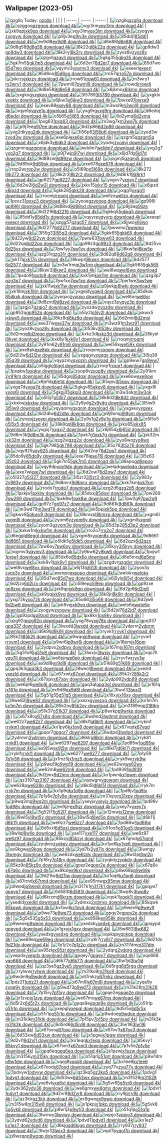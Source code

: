 ## Wallpaper (2023-05)
![qzgllq](https://w.wallhaven.cc/full/qz/wallhaven-qzgllq.png) Today: [qzgllq](https://th.wallhaven.cc/small/qz/qzgllq.jpg)
|      |      |      |
| :----: | :----: | :----: |
|![qzgllq](https://th.wallhaven.cc/small/qz/qzgllq.jpg)[qzgllq download 4k](https://wallhaven.cc/w/qzgllq)|![qzggoq](https://th.wallhaven.cc/small/qz/qzggoq.jpg)[qzggoq download 4k](https://wallhaven.cc/w/qzggoq)|![vqy3rm](https://th.wallhaven.cc/small/vq/vqy3rm.jpg)[vqy3rm download 4k](https://wallhaven.cc/w/vqy3rm)|
|![jxk9qp](https://th.wallhaven.cc/small/jx/jxk9qp.jpg)[jxk9qp download 4k](https://wallhaven.cc/w/jxk9qp)|![vqy3lm](https://th.wallhaven.cc/small/vq/vqy3lm.jpg)[vqy3lm download 4k](https://wallhaven.cc/w/vqy3lm)|![zyogyw](https://th.wallhaven.cc/small/zy/zyogyw.jpg)[zyogyw download 4k](https://wallhaven.cc/w/zyogyw)|
|![p9jv3e](https://th.wallhaven.cc/small/p9/p9jv3e.jpg)[p9jv3e download 4k](https://wallhaven.cc/w/p9jv3e)|![85ddj1](https://th.wallhaven.cc/small/85/85ddj1.jpg)[85ddj1 download 4k](https://wallhaven.cc/w/85ddj1)|![ex9dl8](https://th.wallhaven.cc/small/ex/ex9dl8.jpg)[ex9dl8 download 4k](https://wallhaven.cc/w/ex9dl8)|
|![d6e88l](https://th.wallhaven.cc/small/d6/d6e88l.jpg)[d6e88l download 4k](https://wallhaven.cc/w/d6e88l)|![9d8g58](https://th.wallhaven.cc/small/9d/9d8g58.jpg)[9d8g58 download 4k](https://wallhaven.cc/w/9d8g58)|![l8k22q](https://th.wallhaven.cc/small/l8/l8k22q.jpg)[l8k22q download 4k](https://wallhaven.cc/w/l8k22q)|
|![gp9dw3](https://th.wallhaven.cc/small/gp/gp9dw3.jpg)[gp9dw3 download 4k](https://wallhaven.cc/w/gp9dw3)|![l8k2ry](https://th.wallhaven.cc/small/l8/l8k2ry.jpg)[l8k2ry download 4k](https://wallhaven.cc/w/l8k2ry)|![zyoz8v](https://th.wallhaven.cc/small/zy/zyoz8v.jpg)[zyoz8v download 4k](https://wallhaven.cc/w/zyoz8v)|
|![qzgvll](https://th.wallhaven.cc/small/qz/qzgvll.jpg)[qzgvll download 4k](https://wallhaven.cc/w/qzgvll)|![5gkg35](https://th.wallhaven.cc/small/5g/5gkg35.jpg)[5gkg35 download 4k](https://wallhaven.cc/w/5gkg35)|![5gk7m5](https://th.wallhaven.cc/small/5g/5gk7m5.jpg)[5gk7m5 download 4k](https://wallhaven.cc/w/5gk7m5)|
|![6d2er7](https://th.wallhaven.cc/small/6d/6d2er7.jpg)[6d2er7 download 4k](https://wallhaven.cc/w/6d2er7)|![85d7wo](https://th.wallhaven.cc/small/85/85d7wo.jpg)[85d7wo download 4k](https://wallhaven.cc/w/85d7wo)|![vqymv3](https://th.wallhaven.cc/small/vq/vqymv3.jpg)[vqymv3 download 4k](https://wallhaven.cc/w/vqymv3)|
|![exeerl](https://th.wallhaven.cc/small/ex/exeerl.jpg)[exeerl download 4k](https://wallhaven.cc/w/exeerl)|![85d6oo](https://th.wallhaven.cc/small/85/85d6oo.jpg)[85d6oo download 4k](https://wallhaven.cc/w/85d6oo)|![rro57q](https://th.wallhaven.cc/small/rr/rro57q.jpg)[rro57q download 4k](https://wallhaven.cc/w/rro57q)|
|![jxkrzy](https://th.wallhaven.cc/small/jx/jxkrzy.jpg)[jxkrzy download 4k](https://wallhaven.cc/w/jxkrzy)|![rrow61](https://th.wallhaven.cc/small/rr/rrow61.jpg)[rrow61 download 4k](https://wallhaven.cc/w/rrow61)|![m3wry1](https://th.wallhaven.cc/small/m3/m3wry1.jpg)[m3wry1 download 4k](https://wallhaven.cc/w/m3wry1)|
|![7pwml9](https://th.wallhaven.cc/small/7p/7pwml9.jpg)[7pwml9 download 4k](https://wallhaven.cc/w/7pwml9)|![rrowdj](https://th.wallhaven.cc/small/rr/rrowdj.jpg)[rrowdj download 4k](https://wallhaven.cc/w/rrowdj)|![9d8e58](https://th.wallhaven.cc/small/9d/9d8e58.jpg)[9d8e58 download 4k](https://wallhaven.cc/w/9d8e58)|
|![x6jkmo](https://th.wallhaven.cc/small/x6/x6jkmo.jpg)[x6jkmo download 4k](https://wallhaven.cc/w/x6jkmo)|![yxgkog](https://th.wallhaven.cc/small/yx/yxgkog.jpg)[yxgkog download 4k](https://wallhaven.cc/w/yxgkog)|![3l5789](https://th.wallhaven.cc/small/3l/3l5789.jpg)[3l5789 download 4k](https://wallhaven.cc/w/3l5789)|
|![yxgklx](https://th.wallhaven.cc/small/yx/yxgklx.jpg)[yxgklx download 4k](https://wallhaven.cc/w/yxgklx)|![x6jkw3](https://th.wallhaven.cc/small/x6/x6jkw3.jpg)[x6jkw3 download 4k](https://wallhaven.cc/w/x6jkw3)|![7pwxe9](https://th.wallhaven.cc/small/7p/7pwxe9.jpg)[7pwxe9 download 4k](https://wallhaven.cc/w/7pwxe9)|
|![exev88](https://th.wallhaven.cc/small/ex/exev88.jpg)[exev88 download 4k](https://wallhaven.cc/w/exev88)|![m3wol9](https://th.wallhaven.cc/small/m3/m3wol9.jpg)[m3wol9 download 4k](https://wallhaven.cc/w/m3wol9)|![vqye1p](https://th.wallhaven.cc/small/vq/vqye1p.jpg)[vqye1p download 4k](https://wallhaven.cc/w/vqye1p)|
|![yxg9rg](https://th.wallhaven.cc/small/yx/yxg9rg.jpg)[yxg9rg download 4k](https://wallhaven.cc/w/yxg9rg)|![d6edoj](https://th.wallhaven.cc/small/d6/d6edoj.jpg)[d6edoj download 4k](https://wallhaven.cc/w/d6edoj)|![o5lj65](https://th.wallhaven.cc/small/o5/o5lj65.jpg)[o5lj65 download 4k](https://wallhaven.cc/w/o5lj65)|
|![6d2ymq](https://th.wallhaven.cc/small/6d/6d2ymq.jpg)[6d2ymq download 4k](https://wallhaven.cc/w/6d2ymq)|![1pxg63](https://th.wallhaven.cc/small/1p/1pxg63.jpg)[1pxg63 download 4k](https://wallhaven.cc/w/1pxg63)|![m3wg7k](https://th.wallhaven.cc/small/m3/m3wg7k.jpg)[m3wg7k download 4k](https://wallhaven.cc/w/m3wg7k)|
|![p9j7ee](https://th.wallhaven.cc/small/p9/p9j7ee.jpg)[p9j7ee download 4k](https://wallhaven.cc/w/p9j7ee)|![6d2p86](https://th.wallhaven.cc/small/6d/6d2p86.jpg)[6d2p86 download 4k](https://wallhaven.cc/w/6d2p86)|![yxg2dk](https://th.wallhaven.cc/small/yx/yxg2dk.jpg)[yxg2dk download 4k](https://wallhaven.cc/w/yxg2dk)|
|![3l56p6](https://th.wallhaven.cc/small/3l/3l56p6.jpg)[3l56p6 download 4k](https://wallhaven.cc/w/3l56p6)|![zyod3w](https://th.wallhaven.cc/small/zy/zyod3w.jpg)[zyod3w download 4k](https://wallhaven.cc/w/zyod3w)|![exe6pl](https://th.wallhaven.cc/small/ex/exe6pl.jpg)[exe6pl download 4k](https://wallhaven.cc/w/exe6pl)|
|![qzgm5q](https://th.wallhaven.cc/small/qz/qzgm5q.jpg)[qzgm5q download 4k](https://wallhaven.cc/w/qzgm5q)|![x6jdk3](https://th.wallhaven.cc/small/x6/x6jdk3.jpg)[x6jdk3 download 4k](https://wallhaven.cc/w/x6jdk3)|![zyodvj](https://th.wallhaven.cc/small/zy/zyodvj.jpg)[zyodvj download 4k](https://wallhaven.cc/w/zyodvj)|
|![qzgmmq](https://th.wallhaven.cc/small/qz/qzgmmq.jpg)[qzgmmq download 4k](https://wallhaven.cc/w/qzgmmq)|![weldm7](https://th.wallhaven.cc/small/we/weldm7.jpg)[weldm7 download 4k](https://wallhaven.cc/w/weldm7)|![yxg2g7](https://th.wallhaven.cc/small/yx/yxg2g7.jpg)[yxg2g7 download 4k](https://wallhaven.cc/w/yxg2g7)|
|![p9j7wj](https://th.wallhaven.cc/small/p9/p9j7wj.jpg)[p9j7wj download 4k](https://wallhaven.cc/w/p9j7wj)|![x6jd7d](https://th.wallhaven.cc/small/x6/x6jd7d.jpg)[x6jd7d download 4k](https://wallhaven.cc/w/x6jd7d)|![9d89zw](https://th.wallhaven.cc/small/9d/9d89zw.jpg)[9d89zw download 4k](https://wallhaven.cc/w/9d89zw)|
|![qzgmj5](https://th.wallhaven.cc/small/qz/qzgmj5.jpg)[qzgmj5 download 4k](https://wallhaven.cc/w/qzgmj5)|![9d89ok](https://th.wallhaven.cc/small/9d/9d89ok.jpg)[9d89ok download 4k](https://wallhaven.cc/w/9d89ok)|![exe678](https://th.wallhaven.cc/small/ex/exe678.jpg)[exe678 download 4k](https://wallhaven.cc/w/exe678)|
|![rrop2w](https://th.wallhaven.cc/small/rr/rrop2w.jpg)[rrop2w download 4k](https://wallhaven.cc/w/rrop2w)|![o5l69p](https://th.wallhaven.cc/small/o5/o5l69p.jpg)[o5l69p download 4k](https://wallhaven.cc/w/o5l69p)|![l8k272](https://th.wallhaven.cc/small/l8/l8k272.jpg)[l8k272 download 4k](https://wallhaven.cc/w/l8k272)|
|![l8k2r2](https://th.wallhaven.cc/small/l8/l8k2r2.jpg)[l8k2r2 download 4k](https://wallhaven.cc/w/l8k2r2)|![9d8rk1](https://th.wallhaven.cc/small/9d/9d8rk1.jpg)[9d8rk1 download 4k](https://wallhaven.cc/w/9d8rk1)|![gp9227](https://th.wallhaven.cc/small/gp/gp9227.jpg)[gp9227 download 4k](https://wallhaven.cc/w/gp9227)|
|![yxgvv7](https://th.wallhaven.cc/small/yx/yxgvv7.jpg)[yxgvv7 download 4k](https://wallhaven.cc/w/yxgvv7)|![6d2w2l](https://th.wallhaven.cc/small/6d/6d2w2l.jpg)[6d2w2l download 4k](https://wallhaven.cc/w/6d2w2l)|![jxkv15](https://th.wallhaven.cc/small/jx/jxkv15.jpg)[jxkv15 download 4k](https://wallhaven.cc/w/jxkv15)|
|![x6jpzd](https://th.wallhaven.cc/small/x6/x6jpzd.jpg)[x6jpzd download 4k](https://wallhaven.cc/w/x6jpzd)|![5gkk28](https://th.wallhaven.cc/small/5g/5gkk28.jpg)[5gkk28 download 4k](https://wallhaven.cc/w/5gkk28)|![yxgg1l](https://th.wallhaven.cc/small/yx/yxgg1l.jpg)[yxgg1l download 4k](https://wallhaven.cc/w/yxgg1l)|
|![rroomj](https://th.wallhaven.cc/small/rr/rroomj.jpg)[rroomj download 4k](https://wallhaven.cc/w/rroomj)|![wellzx](https://th.wallhaven.cc/small/we/wellzx.jpg)[wellzx download 4k](https://wallhaven.cc/w/wellzx)|![1pxxz3](https://th.wallhaven.cc/small/1p/1pxxz3.jpg)[1pxxz3 download 4k](https://wallhaven.cc/w/1pxxz3)|
|![zyooeg](https://th.wallhaven.cc/small/zy/zyooeg.jpg)[zyooeg download 4k](https://wallhaven.cc/w/zyooeg)|![gp996l](https://th.wallhaven.cc/small/gp/gp996l.jpg)[gp996l download 4k](https://wallhaven.cc/w/gp996l)|![9d88vd](https://th.wallhaven.cc/small/9d/9d88vd.jpg)[9d88vd download 4k](https://wallhaven.cc/w/9d88vd)|
|![p9jjze](https://th.wallhaven.cc/small/p9/p9jjze.jpg)[p9jjze download 4k](https://wallhaven.cc/w/p9jjze)|![6d2216](https://th.wallhaven.cc/small/6d/6d2216.jpg)[6d2216 download 4k](https://wallhaven.cc/w/6d2216)|![5gkkq5](https://th.wallhaven.cc/small/5g/5gkkq5.jpg)[5gkkq5 download 4k](https://wallhaven.cc/w/5gkkq5)|
|![85dd1y](https://th.wallhaven.cc/small/85/85dd1y.jpg)[85dd1y download 4k](https://wallhaven.cc/w/85dd1y)|![vqyyrp](https://th.wallhaven.cc/small/vq/vqyyrp.jpg)[vqyyrp download 4k](https://wallhaven.cc/w/vqyyrp)|![exeepl](https://th.wallhaven.cc/small/ex/exeepl.jpg)[exeepl download 4k](https://wallhaven.cc/w/exeepl)|
|![qzgg57](https://th.wallhaven.cc/small/qz/qzgg57.jpg)[qzgg57 download 4k](https://wallhaven.cc/w/qzgg57)|![x6jjwo](https://th.wallhaven.cc/small/x6/x6jjwo.jpg)[x6jjwo download 4k](https://wallhaven.cc/w/x6jjwo)|![6d2277](https://th.wallhaven.cc/small/6d/6d2277.jpg)[6d2277 download 4k](https://wallhaven.cc/w/6d2277)|
|![7pwwmo](https://th.wallhaven.cc/small/7p/7pwwmo.jpg)[7pwwmo download 4k](https://wallhaven.cc/w/7pwwmo)|![3l55g3](https://th.wallhaven.cc/small/3l/3l55g3.jpg)[3l55g3 download 4k](https://wallhaven.cc/w/3l55g3)|![5gkk65](https://th.wallhaven.cc/small/5g/5gkk65.jpg)[5gkk65 download 4k](https://wallhaven.cc/w/5gkk65)|
|![6d22yw](https://th.wallhaven.cc/small/6d/6d22yw.jpg)[6d22yw download 4k](https://wallhaven.cc/w/6d22yw)|![7pww63](https://th.wallhaven.cc/small/7p/7pww63.jpg)[7pww63 download 4k](https://wallhaven.cc/w/7pww63)|![6d22qq](https://th.wallhaven.cc/small/6d/6d22qq.jpg)[6d22qq download 4k](https://wallhaven.cc/w/6d22qq)|
|![gp99z3](https://th.wallhaven.cc/small/gp/gp99z3.jpg)[gp99z3 download 4k](https://wallhaven.cc/w/gp99z3)|![6d25vx](https://th.wallhaven.cc/small/6d/6d25vx.jpg)[6d25vx download 4k](https://wallhaven.cc/w/6d25vx)|![7pw1yy](https://th.wallhaven.cc/small/7p/7pw1yy.jpg)[7pw1yy download 4k](https://wallhaven.cc/w/7pw1yy)|
|![l8kw5p](https://th.wallhaven.cc/small/l8/l8kw5p.jpg)[l8kw5p download 4k](https://wallhaven.cc/w/l8kw5p)|![qzg31r](https://th.wallhaven.cc/small/qz/qzg31r.jpg)[qzg31r download 4k](https://wallhaven.cc/w/qzg31r)|![9d82q8](https://th.wallhaven.cc/small/9d/9d82q8.jpg)[9d82q8 download 4k](https://wallhaven.cc/w/9d82q8)|
|![jxk17q](https://th.wallhaven.cc/small/jx/jxk17q.jpg)[jxk17q download 4k](https://wallhaven.cc/w/jxk17q)|![l8kwpr](https://th.wallhaven.cc/small/l8/l8kwpr.jpg)[l8kwpr download 4k](https://wallhaven.cc/w/l8kwpr)|![6d2577](https://th.wallhaven.cc/small/6d/6d2577.jpg)[6d2577 download 4k](https://wallhaven.cc/w/6d2577)|
|![m3w1rm](https://th.wallhaven.cc/small/m3/m3w1rm.jpg)[m3w1rm download 4k](https://wallhaven.cc/w/m3w1rm)|![5gk565](https://th.wallhaven.cc/small/5g/5gk565.jpg)[5gk565 download 4k](https://wallhaven.cc/w/5gk565)|![l8kwr2](https://th.wallhaven.cc/small/l8/l8kwr2.jpg)[l8kwr2 download 4k](https://wallhaven.cc/w/l8kwr2)|
|![wel6wq](https://th.wallhaven.cc/small/we/wel6wq.jpg)[wel6wq download 4k](https://wallhaven.cc/w/wel6wq)|![1pxdo9](https://th.wallhaven.cc/small/1p/1pxdo9.jpg)[1pxdo9 download 4k](https://wallhaven.cc/w/1pxdo9)|![kxk1jm](https://th.wallhaven.cc/small/kx/kxk1jm.jpg)[kxk1jm download 4k](https://wallhaven.cc/w/kxk1jm)|
|![qzg3p7](https://th.wallhaven.cc/small/qz/qzg3p7.jpg)[qzg3p7 download 4k](https://wallhaven.cc/w/qzg3p7)|![7pw1xo](https://th.wallhaven.cc/small/7p/7pw1xo.jpg)[7pw1xo download 4k](https://wallhaven.cc/w/7pw1xo)|![7pw1we](https://th.wallhaven.cc/small/7p/7pw1we.jpg)[7pw1we download 4k](https://wallhaven.cc/w/7pw1we)|
|![jxk11w](https://th.wallhaven.cc/small/jx/jxk11w.jpg)[jxk11w download 4k](https://wallhaven.cc/w/jxk11w)|![p9jwkj](https://th.wallhaven.cc/small/p9/p9jwkj.jpg)[p9jwkj download 4k](https://wallhaven.cc/w/p9jwkj)|![jxk18m](https://th.wallhaven.cc/small/jx/jxk18m.jpg)[jxk18m download 4k](https://wallhaven.cc/w/jxk18m)|
|![yxgejd](https://th.wallhaven.cc/small/yx/yxgejd.jpg)[yxgejd download 4k](https://wallhaven.cc/w/yxgejd)|![85dkxk](https://th.wallhaven.cc/small/85/85dkxk.jpg)[85dkxk download 4k](https://wallhaven.cc/w/85dkxk)|![zyoqxo](https://th.wallhaven.cc/small/zy/zyoqxo.jpg)[zyoqxo download 4k](https://wallhaven.cc/w/zyoqxo)|
|![wel6or](https://th.wallhaven.cc/small/we/wel6or.jpg)[wel6or download 4k](https://wallhaven.cc/w/wel6or)|![9d8zvd](https://th.wallhaven.cc/small/9d/9d8zvd.jpg)[9d8zvd download 4k](https://wallhaven.cc/w/9d8zvd)|![vqyz3p](https://th.wallhaven.cc/small/vq/vqyz3p.jpg)[vqyz3p download 4k](https://wallhaven.cc/w/vqyz3p)|
|![qzgjo7](https://th.wallhaven.cc/small/qz/qzgjo7.jpg)[qzgjo7 download 4k](https://wallhaven.cc/w/qzgjo7)|![zyozdw](https://th.wallhaven.cc/small/zy/zyozdw.jpg)[zyozdw download 4k](https://wallhaven.cc/w/zyozdw)|![gp952q](https://th.wallhaven.cc/small/gp/gp952q.jpg)[gp952q download 4k](https://wallhaven.cc/w/gp952q)|
|![o5ly2l](https://th.wallhaven.cc/small/o5/o5ly2l.jpg)[o5ly2l download 4k](https://wallhaven.cc/w/o5ly2l)|![jxkwx5](https://th.wallhaven.cc/small/jx/jxkwx5.jpg)[jxkwx5 download 4k](https://wallhaven.cc/w/jxkwx5)|![l8kz8q](https://th.wallhaven.cc/small/l8/l8kz8q.jpg)[l8kz8q download 4k](https://wallhaven.cc/w/l8kz8q)|
|![6d2mol](https://th.wallhaven.cc/small/6d/6d2mol.jpg)[6d2mol download 4k](https://wallhaven.cc/w/6d2mol)|![exe37w](https://th.wallhaven.cc/small/ex/exe37w.jpg)[exe37w download 4k](https://wallhaven.cc/w/exe37w)|![m3wz91](https://th.wallhaven.cc/small/m3/m3wz91.jpg)[m3wz91 download 4k](https://wallhaven.cc/w/m3wz91)|
|![zyoz8v](https://th.wallhaven.cc/small/zy/zyoz8v.jpg)[zyoz8v download 4k](https://wallhaven.cc/w/zyoz8v)|![3l53kv](https://th.wallhaven.cc/small/3l/3l53kv.jpg)[3l53kv download 4k](https://wallhaven.cc/w/3l53kv)|![6d2mqq](https://th.wallhaven.cc/small/6d/6d2mqq.jpg)[6d2mqq download 4k](https://wallhaven.cc/w/6d2mqq)|
|![kxkz3d](https://th.wallhaven.cc/small/kx/kxkz3d.jpg)[kxkz3d download 4k](https://wallhaven.cc/w/kxkz3d)|![l8kyel](https://th.wallhaven.cc/small/l8/l8kyel.jpg)[l8kyel download 4k](https://wallhaven.cc/w/l8kyel)|![kxk8y1](https://th.wallhaven.cc/small/kx/kxk8y1.jpg)[kxk8y1 download 4k](https://wallhaven.cc/w/kxk8y1)|
|![rroqmj](https://th.wallhaven.cc/small/rr/rroqmj.jpg)[rroqmj download 4k](https://wallhaven.cc/w/rroqmj)|![2y91m6](https://th.wallhaven.cc/small/2y/2y91m6.jpg)[2y91m6 download 4k](https://wallhaven.cc/w/2y91m6)|![wel59x](https://th.wallhaven.cc/small/we/wel59x.jpg)[wel59x download 4k](https://wallhaven.cc/w/wel59x)|
|![exe8pk](https://th.wallhaven.cc/small/ex/exe8pk.jpg)[exe8pk download 4k](https://wallhaven.cc/w/exe8pk)|![rroqom](https://th.wallhaven.cc/small/rr/rroqom.jpg)[rroqom download 4k](https://wallhaven.cc/w/rroqom)|![6d2l2w](https://th.wallhaven.cc/small/6d/6d2l2w.jpg)[6d2l2w download 4k](https://wallhaven.cc/w/6d2l2w)|
|![yxgqgx](https://th.wallhaven.cc/small/yx/yxgqgx.jpg)[yxgqgx download 4k](https://wallhaven.cc/w/yxgqgx)|![3l5q39](https://th.wallhaven.cc/small/3l/3l5q39.jpg)[3l5q39 download 4k](https://wallhaven.cc/w/3l5q39)|![vqypzm](https://th.wallhaven.cc/small/vq/vqypzm.jpg)[vqypzm download 4k](https://wallhaven.cc/w/vqypzm)|
|![gp9ww7](https://th.wallhaven.cc/small/gp/gp9ww7.jpg)[gp9ww7 download 4k](https://wallhaven.cc/w/gp9ww7)|![o5lggl](https://th.wallhaven.cc/small/o5/o5lggl.jpg)[o5lggl download 4k](https://wallhaven.cc/w/o5lggl)|![rroqr1](https://th.wallhaven.cc/small/rr/rroqr1.jpg)[rroqr1 download 4k](https://wallhaven.cc/w/rroqr1)|
|![1pxqkw](https://th.wallhaven.cc/small/1p/1pxqkw.jpg)[1pxqkw download 4k](https://wallhaven.cc/w/1pxqkw)|![zyop8v](https://th.wallhaven.cc/small/zy/zyop8v.jpg)[zyop8v download 4k](https://wallhaven.cc/w/zyop8v)|![2y91km](https://th.wallhaven.cc/small/2y/2y91km.jpg)[2y91km download 4k](https://wallhaven.cc/w/2y91km)|
|![85dgxj](https://th.wallhaven.cc/small/85/85dgxj.jpg)[85dgxj download 4k](https://wallhaven.cc/w/85dgxj)|![exe8ow](https://th.wallhaven.cc/small/ex/exe8ow.jpg)[exe8ow download 4k](https://wallhaven.cc/w/exe8ow)|![x6je1d](https://th.wallhaven.cc/small/x6/x6je1d.jpg)[x6je1d download 4k](https://wallhaven.cc/w/x6je1d)|
|![3l5qov](https://th.wallhaven.cc/small/3l/3l5qov.jpg)[3l5qov download 4k](https://wallhaven.cc/w/3l5qov)|![yxgq7d](https://th.wallhaven.cc/small/yx/yxgq7d.jpg)[yxgq7d download 4k](https://wallhaven.cc/w/yxgq7d)|![5gkgv8](https://th.wallhaven.cc/small/5g/5gkgv8.jpg)[5gkgv8 download 4k](https://wallhaven.cc/w/5gkgv8)|
|![yxgx6l](https://th.wallhaven.cc/small/yx/yxgx6l.jpg)[yxgx6l download 4k](https://wallhaven.cc/w/yxgx6l)|![5gkgj3](https://th.wallhaven.cc/small/5g/5gkgj3.jpg)[5gkgj3 download 4k](https://wallhaven.cc/w/5gkgj3)|![m3w3ok](https://th.wallhaven.cc/small/m3/m3w3ok.jpg)[m3w3ok download 4k](https://wallhaven.cc/w/m3w3ok)|
|![o5l5j7](https://th.wallhaven.cc/small/o5/o5l5j7.jpg)[o5l5j7 download 4k](https://wallhaven.cc/w/o5l5j7)|![l8k8d2](https://th.wallhaven.cc/small/l8/l8k8d2.jpg)[l8k8d2 download 4k](https://wallhaven.cc/w/l8k8d2)|![jxkxkw](https://th.wallhaven.cc/small/jx/jxkxkw.jpg)[jxkxkw download 4k](https://wallhaven.cc/w/jxkxkw)|
|![2y9ydg](https://th.wallhaven.cc/small/2y/2y9ydg.jpg)[2y9ydg download 4k](https://wallhaven.cc/w/2y9ydg)|![3l5lw9](https://th.wallhaven.cc/small/3l/3l5lw9.jpg)[3l5lw9 download 4k](https://wallhaven.cc/w/3l5lw9)|![vqyqom](https://th.wallhaven.cc/small/vq/vqyqom.jpg)[vqyqom download 4k](https://wallhaven.cc/w/vqyqom)|
|![yxgxex](https://th.wallhaven.cc/small/yx/yxgxex.jpg)[yxgxex download 4k](https://wallhaven.cc/w/yxgxex)|![6d2dlw](https://th.wallhaven.cc/small/6d/6d2dlw.jpg)[6d2dlw download 4k](https://wallhaven.cc/w/6d2dlw)|![p9j9om](https://th.wallhaven.cc/small/p9/p9j9om.jpg)[p9j9om download 4k](https://wallhaven.cc/w/p9j9om)|
|![zyoypj](https://th.wallhaven.cc/small/zy/zyoypj.jpg)[zyoypj download 4k](https://wallhaven.cc/w/zyoypj)|![2y9y1g](https://th.wallhaven.cc/small/2y/2y9y1g.jpg)[2y9y1g download 4k](https://wallhaven.cc/w/2y9y1g)|![o5l5x5](https://th.wallhaven.cc/small/o5/o5l5x5.jpg)[o5l5x5 download 4k](https://wallhaven.cc/w/o5l5x5)|
|![l8k8qq](https://th.wallhaven.cc/small/l8/l8k8qq.jpg)[l8k8qq download 4k](https://wallhaven.cc/w/l8k8qq)|![jxkx85](https://th.wallhaven.cc/small/jx/jxkx85.jpg)[jxkx85 download 4k](https://wallhaven.cc/w/jxkx85)|![yxgxj7](https://th.wallhaven.cc/small/yx/yxgxj7.jpg)[yxgxj7 download 4k](https://wallhaven.cc/w/yxgxj7)|
|![x6j65d](https://th.wallhaven.cc/small/x6/x6j65d.jpg)[x6j65d download 4k](https://wallhaven.cc/w/x6j65d)|![9d8m3k](https://th.wallhaven.cc/small/9d/9d8m3k.jpg)[9d8m3k download 4k](https://wallhaven.cc/w/9d8m3k)|![1pxk7g](https://th.wallhaven.cc/small/1p/1pxk7g.jpg)[1pxk7g download 4k](https://wallhaven.cc/w/1pxk7g)|
|![jxk32m](https://th.wallhaven.cc/small/jx/jxk32m.jpg)[jxk32m download 4k](https://wallhaven.cc/w/jxk32m)|![qzg2xl](https://th.wallhaven.cc/small/qz/qzg2xl.jpg)[qzg2xl download 4k](https://wallhaven.cc/w/qzg2xl)|![zyo8wo](https://th.wallhaven.cc/small/zy/zyo8wo.jpg)[zyo8wo download 4k](https://wallhaven.cc/w/zyo8wo)|
|![5gk798](https://th.wallhaven.cc/small/5g/5gk798.jpg)[5gk798 download 4k](https://wallhaven.cc/w/5gk798)|![3l5z76](https://th.wallhaven.cc/small/3l/3l5z76.jpg)[3l5z76 download 4k](https://wallhaven.cc/w/3l5z76)|![vqy925](https://th.wallhaven.cc/small/vq/vqy925.jpg)[vqy925 download 4k](https://wallhaven.cc/w/vqy925)|
|![6d2op7](https://th.wallhaven.cc/small/6d/6d2op7.jpg)[6d2op7 download 4k](https://wallhaven.cc/w/6d2op7)|![85do9y](https://th.wallhaven.cc/small/85/85do9y.jpg)[85do9y download 4k](https://wallhaven.cc/w/85do9y)|![exe76l](https://th.wallhaven.cc/small/ex/exe76l.jpg)[exe76l download 4k](https://wallhaven.cc/w/exe76l)|
|![3l5z63](https://th.wallhaven.cc/small/3l/3l5z63.jpg)[3l5z63 download 4k](https://wallhaven.cc/w/3l5z63)|![5gk7m5](https://th.wallhaven.cc/small/5g/5gk7m5.jpg)[5gk7m5 download 4k](https://wallhaven.cc/w/5gk7m5)|![d6epog](https://th.wallhaven.cc/small/d6/d6epog.jpg)[d6epog download 4k](https://wallhaven.cc/w/d6epog)|
|![vqy9dp](https://th.wallhaven.cc/small/vq/vqy9dp.jpg)[vqy9dp download 4k](https://wallhaven.cc/w/vqy9dp)|![welqdq](https://th.wallhaven.cc/small/we/welqdq.jpg)[welqdq download 4k](https://wallhaven.cc/w/welqdq)|![exe7wl](https://th.wallhaven.cc/small/ex/exe7wl.jpg)[exe7wl download 4k](https://wallhaven.cc/w/exe7wl)|
|![6d2ow7](https://th.wallhaven.cc/small/6d/6d2ow7.jpg)[6d2ow7 download 4k](https://wallhaven.cc/w/6d2ow7)|![o5l327](https://th.wallhaven.cc/small/o5/o5l327.jpg)[o5l327 download 4k](https://wallhaven.cc/w/o5l327)|![3l5zr3](https://th.wallhaven.cc/small/3l/3l5zr3.jpg)[3l5zr3 download 4k](https://wallhaven.cc/w/3l5zr3)|
|![2y983y](https://th.wallhaven.cc/small/2y/2y983y.jpg)[2y983y download 4k](https://wallhaven.cc/w/2y983y)|![9d8mrx](https://th.wallhaven.cc/small/9d/9d8mrx.jpg)[9d8mrx download 4k](https://wallhaven.cc/w/9d8mrx)|![kxk7km](https://th.wallhaven.cc/small/kx/kxk7km.jpg)[kxk7km download 4k](https://wallhaven.cc/w/kxk7km)|
|![rrodo7](https://th.wallhaven.cc/small/rr/rrodo7.jpg)[rrodo7 download 4k](https://wallhaven.cc/w/rrodo7)|![qzg2d5](https://th.wallhaven.cc/small/qz/qzg2d5.jpg)[qzg2d5 download 4k](https://wallhaven.cc/w/qzg2d5)|![1pxkjw](https://th.wallhaven.cc/small/1p/1pxkjw.jpg)[1pxkjw download 4k](https://wallhaven.cc/w/1pxkjw)|
|![85doxj](https://th.wallhaven.cc/small/85/85doxj.jpg)[85doxj download 4k](https://wallhaven.cc/w/85doxj)|![7pw269](https://th.wallhaven.cc/small/7p/7pw269.jpg)[7pw269 download 4k](https://wallhaven.cc/w/7pw269)|![1pxk8w](https://th.wallhaven.cc/small/1p/1pxk8w.jpg)[1pxk8w download 4k](https://wallhaven.cc/w/1pxk8w)|
|![7pw2g9](https://th.wallhaven.cc/small/7p/7pw2g9.jpg)[7pw2g9 download 4k](https://wallhaven.cc/w/7pw2g9)|![gp97z7](https://th.wallhaven.cc/small/gp/gp97z7.jpg)[gp97z7 download 4k](https://wallhaven.cc/w/gp97z7)|![9d861k](https://th.wallhaven.cc/small/9d/9d861k.jpg)[9d861k download 4k](https://wallhaven.cc/w/9d861k)|
|![m3wd79](https://th.wallhaven.cc/small/m3/m3wd79.jpg)[m3wd79 download 4k](https://wallhaven.cc/w/m3wd79)|![jxk5pp](https://th.wallhaven.cc/small/jx/jxk5pp.jpg)[jxk5pp download 4k](https://wallhaven.cc/w/jxk5pp)|![5gkwv8](https://th.wallhaven.cc/small/5g/5gkwv8.jpg)[5gkwv8 download 4k](https://wallhaven.cc/w/5gkwv8)|
|![l8kmxp](https://th.wallhaven.cc/small/l8/l8kmxp.jpg)[l8kmxp download 4k](https://wallhaven.cc/w/l8kmxp)|![yxgm6l](https://th.wallhaven.cc/small/yx/yxgm6l.jpg)[yxgm6l download 4k](https://wallhaven.cc/w/yxgm6l)|![zyom6y](https://th.wallhaven.cc/small/zy/zyom6y.jpg)[zyom6y download 4k](https://wallhaven.cc/w/zyom6y)|
|![yxgmll](https://th.wallhaven.cc/small/yx/yxgmll.jpg)[yxgmll download 4k](https://wallhaven.cc/w/yxgmll)|![zyom3g](https://th.wallhaven.cc/small/zy/zyom3g.jpg)[zyom3g download 4k](https://wallhaven.cc/w/zyom3g)|![85d3p2](https://th.wallhaven.cc/small/85/85d3p2.jpg)[85d3p2 download 4k](https://wallhaven.cc/w/85d3p2)|
|![kxkw1m](https://th.wallhaven.cc/small/kx/kxkw1m.jpg)[kxkw1m download 4k](https://wallhaven.cc/w/kxkw1m)|![rro2o7](https://th.wallhaven.cc/small/rr/rro2o7.jpg)[rro2o7 download 4k](https://wallhaven.cc/w/rro2o7)|![d6eggl](https://th.wallhaven.cc/small/d6/d6eggl.jpg)[d6eggl download 4k](https://wallhaven.cc/w/d6eggl)|
|![yxgm8x](https://th.wallhaven.cc/small/yx/yxgm8x.jpg)[yxgm8x download 4k](https://wallhaven.cc/w/yxgm8x)|![9d8661](https://th.wallhaven.cc/small/9d/9d8661.jpg)[9d8661 download 4k](https://wallhaven.cc/w/9d8661)|![o5ldk5](https://th.wallhaven.cc/small/o5/o5ldk5.jpg)[o5ldk5 download 4k](https://wallhaven.cc/w/o5ldk5)|
|![6d2qzx](https://th.wallhaven.cc/small/6d/6d2qzx.jpg)[6d2qzx download 4k](https://wallhaven.cc/w/6d2qzx)|![7pw6oy](https://th.wallhaven.cc/small/7p/7pw6oy.jpg)[7pw6oy download 4k](https://wallhaven.cc/w/7pw6oy)|![3l5kyy](https://th.wallhaven.cc/small/3l/3l5kyy.jpg)[3l5kyy download 4k](https://wallhaven.cc/w/3l5kyy)|
|![vqymv3](https://th.wallhaven.cc/small/vq/vqymv3.jpg)[vqymv3 download 4k](https://wallhaven.cc/w/vqymv3)|![2y9kw6](https://th.wallhaven.cc/small/2y/2y9kw6.jpg)[2y9kw6 download 4k](https://wallhaven.cc/w/2y9kw6)|![1pxjw1](https://th.wallhaven.cc/small/1p/1pxjw1.jpg)[1pxjw1 download 4k](https://wallhaven.cc/w/1pxjw1)|
|![85dx6o](https://th.wallhaven.cc/small/85/85dx6o.jpg)[85dx6o download 4k](https://wallhaven.cc/w/85dx6o)|![d6e5mo](https://th.wallhaven.cc/small/d6/d6e5mo.jpg)[d6e5mo download 4k](https://wallhaven.cc/w/d6e5mo)|![kxk9v1](https://th.wallhaven.cc/small/kx/kxk9v1.jpg)[kxk9v1 download 4k](https://wallhaven.cc/w/kxk9v1)|
|![qzgdvr](https://th.wallhaven.cc/small/qz/qzgdvr.jpg)[qzgdvr download 4k](https://wallhaven.cc/w/qzgdvr)|![wel8vx](https://th.wallhaven.cc/small/we/wel8vx.jpg)[wel8vx download 4k](https://wallhaven.cc/w/wel8vx)|![x6j13l](https://th.wallhaven.cc/small/x6/x6j13l.jpg)[x6j13l download 4k](https://wallhaven.cc/w/x6j13l)|
|![zyox3y](https://th.wallhaven.cc/small/zy/zyox3y.jpg)[zyox3y download 4k](https://wallhaven.cc/w/zyox3y)|![exeopo](https://th.wallhaven.cc/small/ex/exeopo.jpg)[exeopo download 4k](https://wallhaven.cc/w/exeopo)|![welokx](https://th.wallhaven.cc/small/we/welokx.jpg)[welokx download 4k](https://wallhaven.cc/w/welokx)|
|![85d7wo](https://th.wallhaven.cc/small/85/85d7wo.jpg)[85d7wo download 4k](https://wallhaven.cc/w/85d7wo)|![x6j5yl](https://th.wallhaven.cc/small/x6/x6j5yl.jpg)[x6j5yl download 4k](https://wallhaven.cc/w/x6j5yl)|![6d2jzx](https://th.wallhaven.cc/small/6d/6d2jzx.jpg)[6d2jzx download 4k](https://wallhaven.cc/w/6d2jzx)|
|![o5l9ep](https://th.wallhaven.cc/small/o5/o5l9ep.jpg)[o5l9ep download 4k](https://wallhaven.cc/w/o5l9ep)|![gp9zxe](https://th.wallhaven.cc/small/gp/gp9zxe.jpg)[gp9zxe download 4k](https://wallhaven.cc/w/gp9zxe)|![jxk9qp](https://th.wallhaven.cc/small/jx/jxk9qp.jpg)[jxk9qp download 4k](https://wallhaven.cc/w/jxk9qp)|
|![6d2jp6](https://th.wallhaven.cc/small/6d/6d2jp6.jpg)[6d2jp6 download 4k](https://wallhaven.cc/w/6d2jp6)|![jxk9yq](https://th.wallhaven.cc/small/jx/jxk9yq.jpg)[jxk9yq download 4k](https://wallhaven.cc/w/jxk9yq)|![l8k9jr](https://th.wallhaven.cc/small/l8/l8k9jr.jpg)[l8k9jr download 4k](https://wallhaven.cc/w/l8k9jr)|
|![yxg72k](https://th.wallhaven.cc/small/yx/yxg72k.jpg)[yxg72k download 4k](https://wallhaven.cc/w/yxg72k)|![3l5o66](https://th.wallhaven.cc/small/3l/3l5o66.jpg)[3l5o66 download 4k](https://wallhaven.cc/w/3l5o66)|![6d2jw6](https://th.wallhaven.cc/small/6d/6d2jw6.jpg)[6d2jw6 download 4k](https://wallhaven.cc/w/6d2jw6)|
|![jxk9vq](https://th.wallhaven.cc/small/jx/jxk9vq.jpg)[jxk9vq download 4k](https://wallhaven.cc/w/jxk9vq)|![welo6q](https://th.wallhaven.cc/small/we/welo6q.jpg)[welo6q download 4k](https://wallhaven.cc/w/welo6q)|![zyogyw](https://th.wallhaven.cc/small/zy/zyogyw.jpg)[zyogyw download 4k](https://wallhaven.cc/w/zyogyw)|
|![6d2jd7](https://th.wallhaven.cc/small/6d/6d2jd7.jpg)[6d2jd7 download 4k](https://wallhaven.cc/w/6d2jd7)|![gp9zpd](https://th.wallhaven.cc/small/gp/gp9zpd.jpg)[gp9zpd download 4k](https://wallhaven.cc/w/gp9zpd)|![1px8kv](https://th.wallhaven.cc/small/1p/1px8kv.jpg)[1px8kv download 4k](https://wallhaven.cc/w/1px8kv)|
|![qzg92q](https://th.wallhaven.cc/small/qz/qzg92q.jpg)[qzg92q download 4k](https://wallhaven.cc/w/qzg92q)|![yxg78x](https://th.wallhaven.cc/small/yx/yxg78x.jpg)[yxg78x download 4k](https://wallhaven.cc/w/yxg78x)|![gpq337](https://th.wallhaven.cc/small/gp/gpq337.jpg)[gpq337 download 4k](https://wallhaven.cc/w/gpq337)|
|![3lwxdd](https://th.wallhaven.cc/small/3l/3lwxdd.jpg)[3lwxdd download 4k](https://wallhaven.cc/w/3lwxdd)|![2ydprm](https://th.wallhaven.cc/small/2y/2ydprm.jpg)[2ydprm download 4k](https://wallhaven.cc/w/2ydprm)|![d6k9lj](https://th.wallhaven.cc/small/d6/d6k9lj.jpg)[d6k9lj download 4k](https://wallhaven.cc/w/d6k9lj)|
|![rryvk1](https://th.wallhaven.cc/small/rr/rryvk1.jpg)[rryvk1 download 4k](https://wallhaven.cc/w/rryvk1)|![85k2lj](https://th.wallhaven.cc/small/85/85k2lj.jpg)[85k2lj download 4k](https://wallhaven.cc/w/85k2lj)|![p9wqqj](https://th.wallhaven.cc/small/p9/p9wqqj.jpg)[p9wqqj download 4k](https://wallhaven.cc/w/p9wqqj)|
|![rryvm1](https://th.wallhaven.cc/small/rr/rryvm1.jpg)[rryvm1 download 4k](https://wallhaven.cc/w/rryvm1)|![p9wr6j](https://th.wallhaven.cc/small/p9/p9wr6j.jpg)[p9wr6j download 4k](https://wallhaven.cc/w/p9wr6j)|![jx16pm](https://th.wallhaven.cc/small/jx/jx16pm.jpg)[jx16pm download 4k](https://wallhaven.cc/w/jx16pm)|
|![2ydpvx](https://th.wallhaven.cc/small/2y/2ydpvx.jpg)[2ydpvx download 4k](https://wallhaven.cc/w/2ydpvx)|![jx167m](https://th.wallhaven.cc/small/jx/jx167m.jpg)[jx167m download 4k](https://wallhaven.cc/w/jx167m)|![5g51o9](https://th.wallhaven.cc/small/5g/5g51o9.jpg)[5g51o9 download 4k](https://wallhaven.cc/w/5g51o9)|
|![3lwxjv](https://th.wallhaven.cc/small/3l/3lwxjv.jpg)[3lwxjv download 4k](https://wallhaven.cc/w/3lwxjv)|![vqo7ll](https://th.wallhaven.cc/small/vq/vqo7ll.jpg)[vqo7ll download 4k](https://wallhaven.cc/w/vqo7ll)|![we6pjr](https://th.wallhaven.cc/small/we/we6pjr.jpg)[we6pjr download 4k](https://wallhaven.cc/w/we6pjr)|
|![rryv1w](https://th.wallhaven.cc/small/rr/rryv1w.jpg)[rryv1w download 4k](https://wallhaven.cc/w/rryv1w)|![ex9dl8](https://th.wallhaven.cc/small/ex/ex9dl8.jpg)[ex9dl8 download 4k](https://wallhaven.cc/w/ex9dl8)|![o51k89](https://th.wallhaven.cc/small/o5/o51k89.jpg)[o51k89 download 4k](https://wallhaven.cc/w/o51k89)|
|![gpq3k3](https://th.wallhaven.cc/small/gp/gpq3k3.jpg)[gpq3k3 download 4k](https://wallhaven.cc/w/gpq3k3)|![l8weol](https://th.wallhaven.cc/small/l8/l8weol.jpg)[l8weol download 4k](https://wallhaven.cc/w/l8weol)|![yxezld](https://th.wallhaven.cc/small/yx/yxezld.jpg)[yxezld download 4k](https://wallhaven.cc/w/yxezld)|
|![x67xwl](https://th.wallhaven.cc/small/x6/x67xwl.jpg)[x67xwl download 4k](https://wallhaven.cc/w/x67xwl)|![85k2r2](https://th.wallhaven.cc/small/85/85k2r2.jpg)[85k2r2 download 4k](https://wallhaven.cc/w/85k2r2)|![x67xpv](https://th.wallhaven.cc/small/x6/x67xpv.jpg)[x67xpv download 4k](https://wallhaven.cc/w/x67xpv)|
|![2ydp99](https://th.wallhaven.cc/small/2y/2ydp99.jpg)[2ydp99 download 4k](https://wallhaven.cc/w/2ydp99)|![we6pl6](https://th.wallhaven.cc/small/we/we6pl6.jpg)[we6pl6 download 4k](https://wallhaven.cc/w/we6pl6)|![gpq3ql](https://th.wallhaven.cc/small/gp/gpq3ql.jpg)[gpq3ql download 4k](https://wallhaven.cc/w/gpq3ql)|
|![jx161q](https://th.wallhaven.cc/small/jx/jx161q.jpg)[jx161q download 4k](https://wallhaven.cc/w/jx161q)|![ex9d8l](https://th.wallhaven.cc/small/ex/ex9d8l.jpg)[ex9d8l download 4k](https://wallhaven.cc/w/ex9d8l)|![3lwxl3](https://th.wallhaven.cc/small/3l/3lwxl3.jpg)[3lwxl3 download 4k](https://wallhaven.cc/w/3lwxl3)|
|![5g51g5](https://th.wallhaven.cc/small/5g/5g51g5.jpg)[5g51g5 download 4k](https://wallhaven.cc/w/5g51g5)|![jx16xy](https://th.wallhaven.cc/small/jx/jx16xy.jpg)[jx16xy download 4k](https://wallhaven.cc/w/jx16xy)|![l8we82](https://th.wallhaven.cc/small/l8/l8we82.jpg)[l8we82 download 4k](https://wallhaven.cc/w/l8we82)|
|![yxezxg](https://th.wallhaven.cc/small/yx/yxezxg.jpg)[yxezxg download 4k](https://wallhaven.cc/w/yxezxg)|![kx1m7m](https://th.wallhaven.cc/small/kx/kx1m7m.jpg)[kx1m7m download 4k](https://wallhaven.cc/w/kx1m7m)|![85k2oy](https://th.wallhaven.cc/small/85/85k2oy.jpg)[85k2oy download 4k](https://wallhaven.cc/w/85k2oy)|
|![m3189m](https://th.wallhaven.cc/small/m3/m3189m.jpg)[m3189m download 4k](https://wallhaven.cc/w/m3189m)|![o51k37](https://th.wallhaven.cc/small/o5/o51k37.jpg)[o51k37 download 4k](https://wallhaven.cc/w/o51k37)|![p9wrkp](https://th.wallhaven.cc/small/p9/p9wrkp.jpg)[p9wrkp download 4k](https://wallhaven.cc/w/p9wrkp)|
|![x67x8o](https://th.wallhaven.cc/small/x6/x67x8o.jpg)[x67x8o download 4k](https://wallhaven.cc/w/x67x8o)|![3lwdmd](https://th.wallhaven.cc/small/3l/3lwdmd.jpg)[3lwdmd download 4k](https://wallhaven.cc/w/3lwdmd)|![we62z7](https://th.wallhaven.cc/small/we/we62z7.jpg)[we62z7 download 4k](https://wallhaven.cc/w/we62z7)|
|![d6kl1j](https://th.wallhaven.cc/small/d6/d6kl1j.jpg)[d6kl1j download 4k](https://wallhaven.cc/w/d6kl1j)|![rrykm1](https://th.wallhaven.cc/small/rr/rrykm1.jpg)[rrykm1 download 4k](https://wallhaven.cc/w/rrykm1)|![kx1py6](https://th.wallhaven.cc/small/kx/kx1py6.jpg)[kx1py6 download 4k](https://wallhaven.cc/w/kx1py6)|
|![x67vqd](https://th.wallhaven.cc/small/x6/x67vqd.jpg)[x67vqd download 4k](https://wallhaven.cc/w/x67vqd)|![gpqor7](https://th.wallhaven.cc/small/gp/gpqor7.jpg)[gpqor7 download 4k](https://wallhaven.cc/w/gpqor7)|![3lwdpd](https://th.wallhaven.cc/small/3l/3lwdpd.jpg)[3lwdpd download 4k](https://wallhaven.cc/w/3lwdpd)|
|![2ydrmm](https://th.wallhaven.cc/small/2y/2ydrmm.jpg)[2ydrmm download 4k](https://wallhaven.cc/w/2ydrmm)|![d6klrj](https://th.wallhaven.cc/small/d6/d6klrj.jpg)[d6klrj download 4k](https://wallhaven.cc/w/d6klrj)|![rryk81](https://th.wallhaven.cc/small/rr/rryk81.jpg)[rryk81 download 4k](https://wallhaven.cc/w/rryk81)|
|![we6297](https://th.wallhaven.cc/small/we/we6297.jpg)[we6297 download 4k](https://wallhaven.cc/w/we6297)|![1pd95w](https://th.wallhaven.cc/small/1p/1pd95w.jpg)[1pd95w download 4k](https://wallhaven.cc/w/1pd95w)|![ex9j5w](https://th.wallhaven.cc/small/ex/ex9j5w.jpg)[ex9j5w download 4k](https://wallhaven.cc/w/ex9j5w)|
|![d6kl7j](https://th.wallhaven.cc/small/d6/d6kl7j.jpg)[d6kl7j download 4k](https://wallhaven.cc/w/d6kl7j)|![rrykl1](https://th.wallhaven.cc/small/rr/rrykl1.jpg)[rrykl1 download 4k](https://wallhaven.cc/w/rrykl1)|![we6277](https://th.wallhaven.cc/small/we/we6277.jpg)[we6277 download 4k](https://wallhaven.cc/w/we6277)|
|![7p1y59](https://th.wallhaven.cc/small/7p/7p1y59.jpg)[7p1y59 download 4k](https://wallhaven.cc/w/7p1y59)|![jx1mz5](https://th.wallhaven.cc/small/jx/jx1mz5.jpg)[jx1mz5 download 4k](https://wallhaven.cc/w/jx1mz5)|![rryk9w](https://th.wallhaven.cc/small/rr/rryk9w.jpg)[rryk9w download 4k](https://wallhaven.cc/w/rryk9w)|
|![p9wq19](https://th.wallhaven.cc/small/p9/p9wq19.jpg)[p9wq19 download 4k](https://wallhaven.cc/w/p9wq19)|![we62wx](https://th.wallhaven.cc/small/we/we62wx.jpg)[we62wx download 4k](https://wallhaven.cc/w/we62wx)|![we62m6](https://th.wallhaven.cc/small/we/we62m6.jpg)[we62m6 download 4k](https://wallhaven.cc/w/we62m6)|
|![1pd939](https://th.wallhaven.cc/small/1p/1pd939.jpg)[1pd939 download 4k](https://wallhaven.cc/w/1pd939)|![9d2jmx](https://th.wallhaven.cc/small/9d/9d2jmx.jpg)[9d2jmx download 4k](https://wallhaven.cc/w/9d2jmx)|![kx1pwm](https://th.wallhaven.cc/small/kx/kx1pwm.jpg)[kx1pwm download 4k](https://wallhaven.cc/w/kx1pwm)|
|![qz3167](https://th.wallhaven.cc/small/qz/qz3167.jpg)[qz3167 download 4k](https://wallhaven.cc/w/qz3167)|![vqowgm](https://th.wallhaven.cc/small/vq/vqowgm.jpg)[vqowgm download 4k](https://wallhaven.cc/w/vqowgm)|![we628p](https://th.wallhaven.cc/small/we/we628p.jpg)[we628p download 4k](https://wallhaven.cc/w/we628p)|
|![d6kl5l](https://th.wallhaven.cc/small/d6/d6kl5l.jpg)[d6kl5l download 4k](https://wallhaven.cc/w/d6kl5l)|![rryk7m](https://th.wallhaven.cc/small/rr/rryk7m.jpg)[rryk7m download 4k](https://wallhaven.cc/w/rryk7m)|![kx1p9q](https://th.wallhaven.cc/small/kx/kx1p9q.jpg)[kx1p9q download 4k](https://wallhaven.cc/w/kx1p9q)|
|![1pd9jv](https://th.wallhaven.cc/small/1p/1pd9jv.jpg)[1pd9jv download 4k](https://wallhaven.cc/w/1pd9jv)|![7p1y6e](https://th.wallhaven.cc/small/7p/7p1y6e.jpg)[7p1y6e download 4k](https://wallhaven.cc/w/7p1y6e)|![m31xpy](https://th.wallhaven.cc/small/m3/m31xpy.jpg)[m31xpy download 4k](https://wallhaven.cc/w/m31xpy)|
|![p9wq2m](https://th.wallhaven.cc/small/p9/p9wq2m.jpg)[p9wq2m download 4k](https://wallhaven.cc/w/p9wq2m)|![yxeyjx](https://th.wallhaven.cc/small/yx/yxeyjx.jpg)[yxeyjx download 4k](https://wallhaven.cc/w/yxeyjx)|![1pd98v](https://th.wallhaven.cc/small/1p/1pd98v.jpg)[1pd98v download 4k](https://wallhaven.cc/w/1pd98v)|
|![ex9jzr](https://th.wallhaven.cc/small/ex/ex9jzr.jpg)[ex9jzr download 4k](https://wallhaven.cc/w/ex9jzr)|![yxey7x](https://th.wallhaven.cc/small/yx/yxey7x.jpg)[yxey7x download 4k](https://wallhaven.cc/w/yxey7x)|![5g52l7](https://th.wallhaven.cc/small/5g/5g52l7.jpg)[5g52l7 download 4k](https://wallhaven.cc/w/5g52l7)|
|![jx12mw](https://th.wallhaven.cc/small/jx/jx12mw.jpg)[jx12mw download 4k](https://wallhaven.cc/w/jx12mw)|![l8wl5y](https://th.wallhaven.cc/small/l8/l8wl5y.jpg)[l8wl5y download 4k](https://wallhaven.cc/w/l8wl5y)|![l8wl5q](https://th.wallhaven.cc/small/l8/l8wl5q.jpg)[l8wl5q download 4k](https://wallhaven.cc/w/l8wl5q)|
|![d6k11j](https://th.wallhaven.cc/small/d6/d6k11j.jpg)[d6k11j download 4k](https://wallhaven.cc/w/d6k11j)|![we6zz7](https://th.wallhaven.cc/small/we/we6zz7.jpg)[we6zz7 download 4k](https://wallhaven.cc/w/we6zz7)|![1pd66w](https://th.wallhaven.cc/small/1p/1pd66w.jpg)[1pd66w download 4k](https://wallhaven.cc/w/1pd66w)|
|![6d5xxl](https://th.wallhaven.cc/small/6d/6d5xxl.jpg)[6d5xxl download 4k](https://wallhaven.cc/w/6d5xxl)|![o51oo5](https://th.wallhaven.cc/small/o5/o51oo5.jpg)[o51oo5 download 4k](https://wallhaven.cc/w/o51oo5)|![l8wllq](https://th.wallhaven.cc/small/l8/l8wllq.jpg)[l8wllq download 4k](https://wallhaven.cc/w/l8wllq)|
|![yxe117](https://th.wallhaven.cc/small/yx/yxe117.jpg)[yxe117 download 4k](https://wallhaven.cc/w/yxe117)|![we6z97](https://th.wallhaven.cc/small/we/we6z97.jpg)[we6z97 download 4k](https://wallhaven.cc/w/we6z97)|![85kzyj](https://th.wallhaven.cc/small/85/85kzyj.jpg)[85kzyj download 4k](https://wallhaven.cc/w/85kzyj)|
|![x67qmd](https://th.wallhaven.cc/small/x6/x67qmd.jpg)[x67qmd download 4k](https://wallhaven.cc/w/x67qmd)|![zyqkev](https://th.wallhaven.cc/small/zy/zyqkev.jpg)[zyqkev download 4k](https://wallhaven.cc/w/zyqkev)|![kx1ye6](https://th.wallhaven.cc/small/kx/kx1ye6.jpg)[kx1ye6 download 4k](https://wallhaven.cc/w/kx1ye6)|
|![ex9kgw](https://th.wallhaven.cc/small/ex/ex9kgw.jpg)[ex9kgw download 4k](https://wallhaven.cc/w/ex9kgw)|![2yd7lx](https://th.wallhaven.cc/small/2y/2yd7lx.jpg)[2yd7lx download 4k](https://wallhaven.cc/w/2yd7lx)|![3lwmgy](https://th.wallhaven.cc/small/3l/3lwmgy.jpg)[3lwmgy download 4k](https://wallhaven.cc/w/3lwmgy)|
|![we6zdx](https://th.wallhaven.cc/small/we/we6zdx.jpg)[we6zdx download 4k](https://wallhaven.cc/w/we6zdx)|![l8wl2p](https://th.wallhaven.cc/small/l8/l8wl2p.jpg)[l8wl2p download 4k](https://wallhaven.cc/w/l8wl2p)|![7p18ry](https://th.wallhaven.cc/small/7p/7p18ry.jpg)[7p18ry download 4k](https://wallhaven.cc/w/7p18ry)|
|![zyqkdy](https://th.wallhaven.cc/small/zy/zyqkdy.jpg)[zyqkdy download 4k](https://wallhaven.cc/w/zyqkdy)|![85kz9o](https://th.wallhaven.cc/small/85/85kz9o.jpg)[85kz9o download 4k](https://wallhaven.cc/w/85kz9o)|![gpqr2e](https://th.wallhaven.cc/small/gp/gpqr2e.jpg)[gpqr2e download 4k](https://wallhaven.cc/w/gpqr2e)|
|![x67q6o](https://th.wallhaven.cc/small/x6/x67q6o.jpg)[x67q6o download 4k](https://wallhaven.cc/w/x67q6o)|![ex9kxl](https://th.wallhaven.cc/small/ex/ex9kxl.jpg)[ex9kxl download 4k](https://wallhaven.cc/w/ex9kxl)|![p9w69p](https://th.wallhaven.cc/small/p9/p9w69p.jpg)[p9w69p download 4k](https://wallhaven.cc/w/p9w69p)|
|![9d21lw](https://th.wallhaven.cc/small/9d/9d21lw.jpg)[9d21lw download 4k](https://wallhaven.cc/w/9d21lw)|![kx1oq6](https://th.wallhaven.cc/small/kx/kx1oq6.jpg)[kx1oq6 download 4k](https://wallhaven.cc/w/kx1oq6)|![x67rmd](https://th.wallhaven.cc/small/x6/x67rmd.jpg)[x67rmd download 4k](https://wallhaven.cc/w/x67rmd)|
|![ex95mw](https://th.wallhaven.cc/small/ex/ex95mw.jpg)[ex95mw download 4k](https://wallhaven.cc/w/ex95mw)|![p9wedj](https://th.wallhaven.cc/small/p9/p9wedj.jpg)[p9wedj download 4k](https://wallhaven.cc/w/p9wedj)|![m317k1](https://th.wallhaven.cc/small/m3/m317k1.jpg)[m317k1 download 4k](https://wallhaven.cc/w/m317k1)|
|![gpqye7](https://th.wallhaven.cc/small/gp/gpqye7.jpg)[gpqye7 download 4k](https://wallhaven.cc/w/gpqye7)|![6d583l](https://th.wallhaven.cc/small/6d/6d583l.jpg)[6d583l download 4k](https://wallhaven.cc/w/6d583l)|![3lwp8v](https://th.wallhaven.cc/small/3l/3lwp8v.jpg)[3lwp8v download 4k](https://wallhaven.cc/w/3lwp8v)|
|![d6krzm](https://th.wallhaven.cc/small/d6/d6krzm.jpg)[d6krzm download 4k](https://wallhaven.cc/w/d6krzm)|![vqok1l](https://th.wallhaven.cc/small/vq/vqok1l.jpg)[vqok1l download 4k](https://wallhaven.cc/w/vqok1l)|![yxedld](https://th.wallhaven.cc/small/yx/yxedld.jpg)[yxedld download 4k](https://wallhaven.cc/w/yxedld)|
|![2ydmxx](https://th.wallhaven.cc/small/2y/2ydmxx.jpg)[2ydmxx download 4k](https://wallhaven.cc/w/2ydmxx)|![85kqwk](https://th.wallhaven.cc/small/85/85kqwk.jpg)[85kqwk download 4k](https://wallhaven.cc/w/85kqwk)|![kx1ovd](https://th.wallhaven.cc/small/kx/kx1ovd.jpg)[kx1ovd download 4k](https://wallhaven.cc/w/kx1ovd)|
|![p9wev9](https://th.wallhaven.cc/small/p9/p9wev9.jpg)[p9wev9 download 4k](https://wallhaven.cc/w/p9wev9)|![p9we73](https://th.wallhaven.cc/small/p9/p9we73.jpg)[p9we73 download 4k](https://wallhaven.cc/w/p9we73)|![gpqy2e](https://th.wallhaven.cc/small/gp/gpqy2e.jpg)[gpqy2e download 4k](https://wallhaven.cc/w/gpqy2e)|
|![5g5x53](https://th.wallhaven.cc/small/5g/5g5x53.jpg)[5g5x53 download 4k](https://wallhaven.cc/w/5g5x53)|![ex958k](https://th.wallhaven.cc/small/ex/ex958k.jpg)[ex958k download 4k](https://wallhaven.cc/w/ex958k)|![p9weoe](https://th.wallhaven.cc/small/p9/p9weoe.jpg)[p9weoe download 4k](https://wallhaven.cc/w/p9weoe)|
|![yxedxk](https://th.wallhaven.cc/small/yx/yxedxk.jpg)[yxedxk download 4k](https://wallhaven.cc/w/yxedxk)|![gpqypd](https://th.wallhaven.cc/small/gp/gpqypd.jpg)[gpqypd download 4k](https://wallhaven.cc/w/gpqypd)|![jx1gxy](https://th.wallhaven.cc/small/jx/jx1gxy.jpg)[jx1gxy download 4k](https://wallhaven.cc/w/jx1gxy)|
|![l8w682](https://th.wallhaven.cc/small/l8/l8w682.jpg)[l8w682 download 4k](https://wallhaven.cc/w/l8w682)|![yxedxg](https://th.wallhaven.cc/small/yx/yxedxg.jpg)[yxedxg download 4k](https://wallhaven.cc/w/yxedxg)|![vqokqp](https://th.wallhaven.cc/small/vq/vqokqp.jpg)[vqokqp download 4k](https://wallhaven.cc/w/vqokqp)|
|![we69eq](https://th.wallhaven.cc/small/we/we69eq.jpg)[we69eq download 4k](https://wallhaven.cc/w/we69eq)|![rry8r7](https://th.wallhaven.cc/small/rr/rry8r7.jpg)[rry8r7 download 4k](https://wallhaven.cc/w/rry8r7)|![9d21dx](https://th.wallhaven.cc/small/9d/9d21dx.jpg)[9d21dx download 4k](https://wallhaven.cc/w/9d21dx)|
|![7p1z2o](https://th.wallhaven.cc/small/7p/7p1z2o.jpg)[7p1z2o download 4k](https://wallhaven.cc/w/7p1z2o)|![m317dm](https://th.wallhaven.cc/small/m3/m317dm.jpg)[m317dm download 4k](https://wallhaven.cc/w/m317dm)|![ex95zl](https://th.wallhaven.cc/small/ex/ex95zl.jpg)[ex95zl download 4k](https://wallhaven.cc/w/ex95zl)|
|![2ydqrg](https://th.wallhaven.cc/small/2y/2ydqrg.jpg)[2ydqrg download 4k](https://wallhaven.cc/w/2ydqrg)|![yxepdx](https://th.wallhaven.cc/small/yx/yxepdx.jpg)[yxepdx download 4k](https://wallhaven.cc/w/yxepdx)|![gpqey7](https://th.wallhaven.cc/small/gp/gpqey7.jpg)[gpqey7 download 4k](https://wallhaven.cc/w/gpqey7)|
|![vqo668](https://th.wallhaven.cc/small/vq/vqo668.jpg)[vqo668 download 4k](https://wallhaven.cc/w/vqo668)|![d6k77j](https://th.wallhaven.cc/small/d6/d6k77j.jpg)[d6k77j download 4k](https://wallhaven.cc/w/d6k77j)|![3lw1jd](https://th.wallhaven.cc/small/3l/3lw1jd.jpg)[3lw1jd download 4k](https://wallhaven.cc/w/3lw1jd)|
|![qz3ye5](https://th.wallhaven.cc/small/qz/qz3ye5.jpg)[qz3ye5 download 4k](https://wallhaven.cc/w/qz3ye5)|![6d5rgq](https://th.wallhaven.cc/small/6d/6d5rgq.jpg)[6d5rgq download 4k](https://wallhaven.cc/w/6d5rgq)|![rrylww](https://th.wallhaven.cc/small/rr/rrylww.jpg)[rrylww download 4k](https://wallhaven.cc/w/rrylww)|
|![m31ko9](https://th.wallhaven.cc/small/m3/m31ko9.jpg)[m31ko9 download 4k](https://wallhaven.cc/w/m31ko9)|![p9wdm9](https://th.wallhaven.cc/small/p9/p9wdm9.jpg)[p9wdm9 download 4k](https://wallhaven.cc/w/p9wdm9)|![x67mkz](https://th.wallhaven.cc/small/x6/x67mkz.jpg)[x67mkz download 4k](https://wallhaven.cc/w/x67mkz)|
|![1pdz21](https://th.wallhaven.cc/small/1p/1pdz21.jpg)[1pdz21 download 4k](https://wallhaven.cc/w/1pdz21)|![x67m9l](https://th.wallhaven.cc/small/x6/x67m9l.jpg)[x67m9l download 4k](https://wallhaven.cc/w/x67m9l)|![zyqe9y](https://th.wallhaven.cc/small/zy/zyqe9y.jpg)[zyqe9y download 4k](https://wallhaven.cc/w/zyqe9y)|
|![p9wd73](https://th.wallhaven.cc/small/p9/p9wd73.jpg)[p9wd73 download 4k](https://wallhaven.cc/w/p9wd73)|![m31k28](https://th.wallhaven.cc/small/m3/m31k28.jpg)[m31k28 download 4k](https://wallhaven.cc/w/m31k28)|![7p15ry](https://th.wallhaven.cc/small/7p/7p15ry.jpg)[7p15ry download 4k](https://wallhaven.cc/w/7p15ry)|
|![gpqe2e](https://th.wallhaven.cc/small/gp/gpqe2e.jpg)[gpqe2e download 4k](https://wallhaven.cc/w/gpqe2e)|![jx1zvp](https://th.wallhaven.cc/small/jx/jx1zvp.jpg)[jx1zvp download 4k](https://wallhaven.cc/w/jx1zvp)|![we67mx](https://th.wallhaven.cc/small/we/we67mx.jpg)[we67mx download 4k](https://wallhaven.cc/w/we67mx)|
|![6d5r2x](https://th.wallhaven.cc/small/6d/6d5r2x.jpg)[6d5r2x download 4k](https://wallhaven.cc/w/6d5r2x)|![gpqe9e](https://th.wallhaven.cc/small/gp/gpqe9e.jpg)[gpqe9e download 4k](https://wallhaven.cc/w/gpqe9e)|![o51rlp](https://th.wallhaven.cc/small/o5/o51rlp.jpg)[o51rlp download 4k](https://wallhaven.cc/w/o51rlp)|
|![yxepgl](https://th.wallhaven.cc/small/yx/yxepgl.jpg)[yxepgl download 4k](https://wallhaven.cc/w/yxepgl)|![6d5r5x](https://th.wallhaven.cc/small/6d/6d5r5x.jpg)[6d5r5x download 4k](https://wallhaven.cc/w/6d5r5x)|![o51r1p](https://th.wallhaven.cc/small/o5/o51r1p.jpg)[o51r1p download 4k](https://wallhaven.cc/w/o51r1p)|
|![p9wdoe](https://th.wallhaven.cc/small/p9/p9wdoe.jpg)[p9wdoe download 4k](https://wallhaven.cc/w/p9wdoe)|![m31klk](https://th.wallhaven.cc/small/m3/m31klk.jpg)[m31klk download 4k](https://wallhaven.cc/w/m31klk)|![7p15pv](https://th.wallhaven.cc/small/7p/7p15pv.jpg)[7p15pv download 4k](https://wallhaven.cc/w/7p15pv)|
|![m31k3k](https://th.wallhaven.cc/small/m3/m31k3k.jpg)[m31k3k download 4k](https://wallhaven.cc/w/m31k3k)|![6d5rd6](https://th.wallhaven.cc/small/6d/6d5rd6.jpg)[6d5rd6 download 4k](https://wallhaven.cc/w/6d5rd6)|![3lw1l6](https://th.wallhaven.cc/small/3l/3lw1l6.jpg)[3lw1l6 download 4k](https://wallhaven.cc/w/3lw1l6)|
|![x67oxo](https://th.wallhaven.cc/small/x6/x67oxo.jpg)[x67oxo download 4k](https://wallhaven.cc/w/x67oxo)|![x67ov3](https://th.wallhaven.cc/small/x6/x67ov3.jpg)[x67ov3 download 4k](https://wallhaven.cc/w/x67ov3)|![6d53xw](https://th.wallhaven.cc/small/6d/6d53xw.jpg)[6d53xw download 4k](https://wallhaven.cc/w/6d53xw)|
|![jx1pgw](https://th.wallhaven.cc/small/jx/jx1pgw.jpg)[jx1pgw download 4k](https://wallhaven.cc/w/jx1pgw)|![9d2vl1](https://th.wallhaven.cc/small/9d/9d2vl1.jpg)[9d2vl1 download 4k](https://wallhaven.cc/w/9d2vl1)|![kx1eqq](https://th.wallhaven.cc/small/kx/kx1eqq.jpg)[kx1eqq download 4k](https://wallhaven.cc/w/kx1eqq)|
|![85kvy1](https://th.wallhaven.cc/small/85/85kvy1.jpg)[85kvy1 download 4k](https://wallhaven.cc/w/85kvy1)|![x67om3](https://th.wallhaven.cc/small/x6/x67om3.jpg)[x67om3 download 4k](https://wallhaven.cc/w/x67om3)|![7p1v5e](https://th.wallhaven.cc/small/7p/7p1v5e.jpg)[7p1v5e download 4k](https://wallhaven.cc/w/7p1v5e)|
|![gpq6eq](https://th.wallhaven.cc/small/gp/gpq6eq.jpg)[gpq6eq download 4k](https://wallhaven.cc/w/gpq6eq)|![jx1pzw](https://th.wallhaven.cc/small/jx/jx1pzw.jpg)[jx1pzw download 4k](https://wallhaven.cc/w/jx1pzw)|![m315ky](https://th.wallhaven.cc/small/m3/m315ky.jpg)[m315ky download 4k](https://wallhaven.cc/w/m315ky)|
|![o51qrl](https://th.wallhaven.cc/small/o5/o51qrl.jpg)[o51qrl download 4k](https://wallhaven.cc/w/o51qrl)|![p9w1dm](https://th.wallhaven.cc/small/p9/p9w1dm.jpg)[p9w1dm download 4k](https://wallhaven.cc/w/p9w1dm)|![vqojj8](https://th.wallhaven.cc/small/vq/vqojj8.jpg)[vqojj8 download 4k](https://wallhaven.cc/w/vqojj8)|
|![kx1ee6](https://th.wallhaven.cc/small/kx/kx1ee6.jpg)[kx1ee6 download 4k](https://wallhaven.cc/w/kx1ee6)|![x67ood](https://th.wallhaven.cc/small/x6/x67ood.jpg)[x67ood download 4k](https://wallhaven.cc/w/x67ood)|![zyq77v](https://th.wallhaven.cc/small/zy/zyq77v.jpg)[zyq77v download 4k](https://wallhaven.cc/w/zyq77v)|
|![1pdvyw](https://th.wallhaven.cc/small/1p/1pdvyw.jpg)[1pdvyw download 4k](https://wallhaven.cc/w/1pdvyw)|![qz3kq5](https://th.wallhaven.cc/small/qz/qz3kq5.jpg)[qz3kq5 download 4k](https://wallhaven.cc/w/qz3kq5)|![1pdvg1](https://th.wallhaven.cc/small/1p/1pdvg1.jpg)[1pdvg1 download 4k](https://wallhaven.cc/w/1pdvg1)|
|![6d53wx](https://th.wallhaven.cc/small/6d/6d53wx.jpg)[6d53wx download 4k](https://wallhaven.cc/w/6d53wx)|![m31528](https://th.wallhaven.cc/small/m3/m31528.jpg)[m31528 download 4k](https://wallhaven.cc/w/m31528)|![yxe6vl](https://th.wallhaven.cc/small/yx/yxe6vl.jpg)[yxe6vl download 4k](https://wallhaven.cc/w/yxe6vl)|
|![5g5vr8](https://th.wallhaven.cc/small/5g/5g5vr8.jpg)[5g5vr8 download 4k](https://wallhaven.cc/w/5g5vr8)|![2ydv36](https://th.wallhaven.cc/small/2y/2ydv36.jpg)[2ydv36 download 4k](https://wallhaven.cc/w/2ydv36)|![we6gmx](https://th.wallhaven.cc/small/we/we6gmx.jpg)[we6gmx download 4k](https://wallhaven.cc/w/we6gmx)|
|![1pdvr1](https://th.wallhaven.cc/small/1p/1pdvr1.jpg)[1pdvr1 download 4k](https://wallhaven.cc/w/1pdvr1)|![9d2vr8](https://th.wallhaven.cc/small/9d/9d2vr8.jpg)[9d2vr8 download 4k](https://wallhaven.cc/w/9d2vr8)|![rry9jj](https://th.wallhaven.cc/small/rr/rry9jj.jpg)[rry9jj download 4k](https://wallhaven.cc/w/rry9jj)|
|![qz3klr](https://th.wallhaven.cc/small/qz/qz3klr.jpg)[qz3klr download 4k](https://wallhaven.cc/w/qz3klr)|![ex9gwo](https://th.wallhaven.cc/small/ex/ex9gwo.jpg)[ex9gwo download 4k](https://wallhaven.cc/w/ex9gwo)|![m315w8](https://th.wallhaven.cc/small/m3/m315w8.jpg)[m315w8 download 4k](https://wallhaven.cc/w/m315w8)|
|![jx1pkp](https://th.wallhaven.cc/small/jx/jx1pkp.jpg)[jx1pkp download 4k](https://wallhaven.cc/w/jx1pkp)|![5g5vk8](https://th.wallhaven.cc/small/5g/5g5vk8.jpg)[5g5vk8 download 4k](https://wallhaven.cc/w/5g5vk8)|![p9w1j3](https://th.wallhaven.cc/small/p9/p9w1j3.jpg)[p9w1j3 download 4k](https://wallhaven.cc/w/p9w1j3)|
|![o51q1p](https://th.wallhaven.cc/small/o5/o51q1p.jpg)[o51q1p download 4k](https://wallhaven.cc/w/o51q1p)|![3lwvwy](https://th.wallhaven.cc/small/3l/3lwvwy.jpg)[3lwvwy download 4k](https://wallhaven.cc/w/3lwvwy)|![vqojo3](https://th.wallhaven.cc/small/vq/vqojo3.jpg)[vqojo3 download 4k](https://wallhaven.cc/w/vqojo3)|
|![2ydvd6](https://th.wallhaven.cc/small/2y/2ydvd6.jpg)[2ydvd6 download 4k](https://wallhaven.cc/w/2ydvd6)|![1pdvd1](https://th.wallhaven.cc/small/1p/1pdvd1.jpg)[1pdvd1 download 4k](https://wallhaven.cc/w/1pdvd1)|![kx1ez7](https://th.wallhaven.cc/small/kx/kx1ez7.jpg)[kx1ez7 download 4k](https://wallhaven.cc/w/kx1ez7)|
|![d6kjgg](https://th.wallhaven.cc/small/d6/d6kjgg.jpg)[d6kjgg download 4k](https://wallhaven.cc/w/d6kjgg)|![rry937](https://th.wallhaven.cc/small/rr/rry937.jpg)[rry937 download 4k](https://wallhaven.cc/w/rry937)|![3lwjx3](https://th.wallhaven.cc/small/3l/3lwjx3.jpg)[3lwjx3 download 4k](https://wallhaven.cc/w/3lwjx3)|
|![vqol7p](https://th.wallhaven.cc/small/vq/vqol7p.jpg)[vqol7p download 4k](https://wallhaven.cc/w/vqol7p)|![p9wzqp](https://th.wallhaven.cc/small/p9/p9wzqp.jpg)[p9wzqp download 4k](https://wallhaven.cc/w/p9wzqp)|